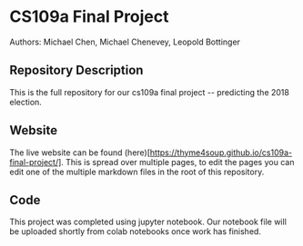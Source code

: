 # CS109a Final Project

Authors: Michael Chen, Michael Chenevey, Leopold Bottinger
 
## Repository Description

This is the full repository for our cs109a final project -- predicting the 2018 election.
 
## Website

The live website can be found (here)[https://thyme4soup.github.io/cs109a-final-project/]. This is spread over multiple pages, to edit the pages you can edit one of the multiple markdown files in the root of this repository.

## Code

This project was completed using jupyter notebook. Our notebook file will be uploaded shortly from colab notebooks once work has finished.
